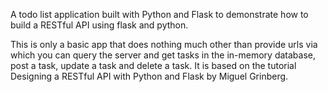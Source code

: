 A todo list application built with Python and Flask to demonstrate how to
build a RESTful API using flask and python.

This is only a basic app that does nothing much other than provide urls via
which you can query the server and get tasks in the in-memory database, post
a task, update a task and delete a task. It is based on the tutorial
Designing a RESTful API with Python and Flask by Miguel Grinberg.
